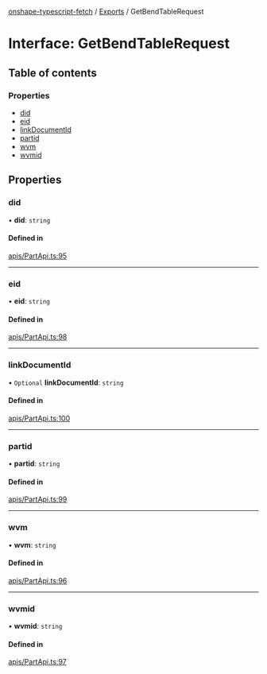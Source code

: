 [onshape-typescript-fetch](../README.md) / [Exports](../modules.md) / GetBendTableRequest

# Interface: GetBendTableRequest

## Table of contents

### Properties

- [did](GetBendTableRequest.md#did)
- [eid](GetBendTableRequest.md#eid)
- [linkDocumentId](GetBendTableRequest.md#linkdocumentid)
- [partid](GetBendTableRequest.md#partid)
- [wvm](GetBendTableRequest.md#wvm)
- [wvmid](GetBendTableRequest.md#wvmid)

## Properties

### did

• **did**: `string`

#### Defined in

[apis/PartApi.ts:95](https://github.com/toebes/onshape-typescript-fetch/blob/3e11ae1/apis/PartApi.ts#L95)

___

### eid

• **eid**: `string`

#### Defined in

[apis/PartApi.ts:98](https://github.com/toebes/onshape-typescript-fetch/blob/3e11ae1/apis/PartApi.ts#L98)

___

### linkDocumentId

• `Optional` **linkDocumentId**: `string`

#### Defined in

[apis/PartApi.ts:100](https://github.com/toebes/onshape-typescript-fetch/blob/3e11ae1/apis/PartApi.ts#L100)

___

### partid

• **partid**: `string`

#### Defined in

[apis/PartApi.ts:99](https://github.com/toebes/onshape-typescript-fetch/blob/3e11ae1/apis/PartApi.ts#L99)

___

### wvm

• **wvm**: `string`

#### Defined in

[apis/PartApi.ts:96](https://github.com/toebes/onshape-typescript-fetch/blob/3e11ae1/apis/PartApi.ts#L96)

___

### wvmid

• **wvmid**: `string`

#### Defined in

[apis/PartApi.ts:97](https://github.com/toebes/onshape-typescript-fetch/blob/3e11ae1/apis/PartApi.ts#L97)
